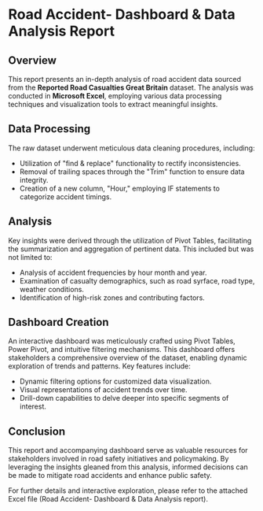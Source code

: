 # Road Accident- Dashboard & Data Analysis Report

## Overview
This report presents an in-depth analysis of road accident data sourced from the **Reported Road Casualties Great Britain** dataset. The analysis was conducted in **Microsoft Excel**, employing various data processing techniques and visualization tools to extract meaningful insights.

## Data Processing
The raw dataset underwent meticulous data cleaning procedures, including:

* Utilization of "find & replace" functionality to rectify inconsistencies.
* Removal of trailing spaces through the "Trim" function to ensure data integrity.
* Creation of a new column, "Hour," employing IF statements to categorize accident timings.
## Analysis
Key insights were derived through the utilization of Pivot Tables, facilitating the summarization and aggregation of pertinent data. This included but was not limited to:

* Analysis of accident frequencies by hour month and year.
* Examination of casualty demographics, such as road syrface, road type, weather conditions.
* Identification of high-risk zones and contributing factors.
## Dashboard Creation
An interactive dashboard was meticulously crafted using Pivot Tables, Power Pivot, and intuitive filtering mechanisms. This dashboard offers stakeholders a comprehensive overview of the dataset, enabling dynamic exploration of trends and patterns. Key features include:

* Dynamic filtering options for customized data visualization.
* Visual representations of accident trends over time.
* Drill-down capabilities to delve deeper into specific segments of interest.
## Conclusion
This report and accompanying dashboard serve as valuable resources for stakeholders involved in road safety initiatives and policymaking. By leveraging the insights gleaned from this analysis, informed decisions can be made to mitigate road accidents and enhance public safety.

For further details and interactive exploration, please refer to the attached Excel file (Road Accident- Dashboard & Data Analysis report).
